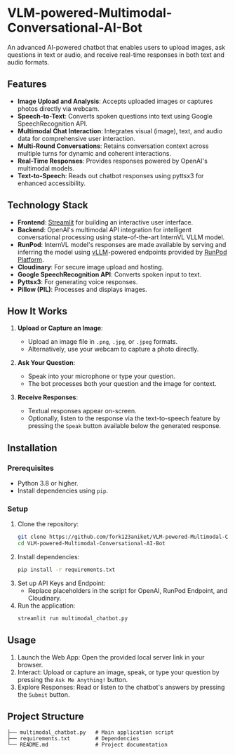 # VLM-powered-Multimodal-Conversational-AI-Bot

An advanced AI-powered chatbot that enables users to upload images, ask questions in text or audio, and receive real-time responses in both text and audio formats.  

## Features  
- **Image Upload and Analysis**: Accepts uploaded images or captures photos directly via webcam.  
- **Speech-to-Text**: Converts spoken questions into text using Google SpeechRecognition API.  
- **Multimodal Chat Interaction**: Integrates visual (image), text, and audio data for comprehensive user interaction.
- **Multi-Round Conversations**: Retains conversation context across multiple turns for dynamic and coherent interactions.
- **Real-Time Responses**: Provides responses powered by OpenAI's multimodal models.  
- **Text-to-Speech**: Reads out chatbot responses using pyttsx3 for enhanced accessibility.  

## Technology Stack  
- **Frontend**: [Streamlit](https://streamlit.io/) for building an interactive user interface.  
- **Backend**: OpenAI's multimodal API integration for intelligent conversational processing using state-of-the-art InternVL VLLM model.
- **RunPod**: InternVL model's responses are made available by serving and inferring the model using [vLLM](https://docs.vllm.ai/en/latest/)-powered endpoints provided by [RunPod Platform](https://www.runpod.io/).
- **Cloudinary**: For secure image upload and hosting.  
- **Google SpeechRecognition API**: Converts spoken input to text.  
- **Pyttsx3**: For generating voice responses.  
- **Pillow (PIL)**: Processes and displays images.  

## How It Works  
1. **Upload or Capture an Image**:  
   - Upload an image file in `.png`, `.jpg`, or `.jpeg` formats.  
   - Alternatively, use your webcam to capture a photo directly.  

2. **Ask Your Question**:  
   - Speak into your microphone or type your question.  
   - The bot processes both your question and the image for context.  

3. **Receive Responses**:  
   - Textual responses appear on-screen.  
   - Optionally, listen to the response via the text-to-speech feature by pressing the `Speak` button available below the generated response.  

## Installation  

### Prerequisites  
- Python 3.8 or higher.  
- Install dependencies using `pip`.  

### Setup  
1. Clone the repository:  
   ```bash
   git clone https://github.com/fork123aniket/VLM-powered-Multimodal-Conversational-AI-Bot.git
   cd VLM-powered-Multimodal-Conversational-AI-Bot
2. Install dependencies:
    ```bash
    pip install -r requirements.txt
3. Set up API Keys and Endpoint:
    - Replace placeholders in the script for OpenAI, RunPod Endpoint, and Cloudinary.
4. Run the application:
    ```bash
    streamlit run multimodal_chatbot.py

## Usage
1. Launch the Web App: Open the provided local server link in your browser.
2. Interact: Upload or capture an image, speak, or type your question by pressing the `Ask Me Anything!` button.
3. Explore Responses: Read or listen to the chatbot's answers by pressing the `Submit` button.

## Project Structure

    ├── multimodal_chatbot.py   # Main application script  
    ├── requirements.txt        # Dependencies  
    └── README.md               # Project documentation  
